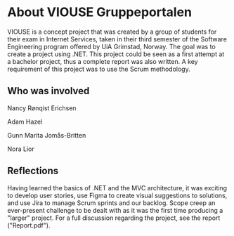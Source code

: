 # About VIOUSE Gruppeportalen
VIOUSE is a concept project that was created by a group of students for their exam in Internet Services, taken in their third semester of the Software Engineering program offered by UiA Grimstad, Norway.
The goal was to create a project using .NET. This project could be seen as a first attempt at a bachelor project, thus a complete report was also written. A key requirement of this project was to use the Scrum methodology.

## Who was involved
Nancy Rønqist Erichsen

Adam Hazel

Gunn Marita Jomås-Britten

Nora Lior

## Reflections
Having learned the basics of .NET and the MVC architecture, it was exciting to develop user stories, use Figma to create visual suggestions to solutions, and use Jira to manage Scrum sprints and our backlog. Scope creep an ever-present challenge to be dealt with as it was the first time producing a "larger" project. For a full discussion regarding the project, see the report ("Report.pdf").
